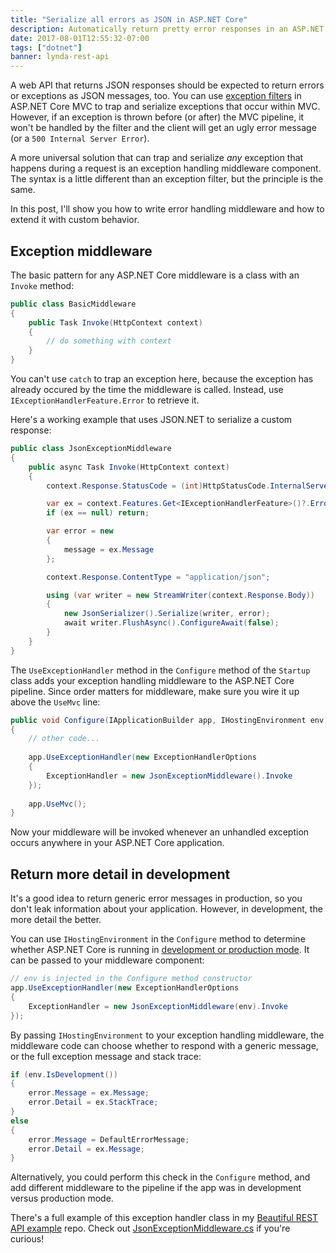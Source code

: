 ```yaml
---
title: "Serialize all errors as JSON in ASP.NET Core"
description: Automatically return pretty error responses in an ASP.NET Core API
date: 2017-08-01T12:55:32-07:00
tags: ["dotnet"]
banner: lynda-rest-api
---
```


A web API that returns JSON responses should be expected to return errors or exceptions as JSON messages, too. You can use [exception filters][exception-filters] in ASP.NET Core MVC to trap and serialize exceptions that occur within MVC. However, if an exception is thrown before (or after) the MVC pipeline, it won't be handled by the filter and the client will get an ugly error message (or a `500 Internal Server Error`).

A more universal solution that can trap and serialize _any_ exception that happens during a request is an exception handling middleware component. The syntax is a little different than an exception filter, but the principle is the same.

In this post, I'll show you how to write error handling middleware and how to extend it with custom behavior.

<!--more-->

## Exception middleware

The basic pattern for any ASP.NET Core middleware is a class with an `Invoke` method:

```csharp
public class BasicMiddleware
{
    public Task Invoke(HttpContext context)
    {
        // do something with context
    }
}
```

You can't use `catch` to trap an exception here, because the exception has already occured by the time the middleware is called. Instead, use `IExceptionHandlerFeature.Error` to retrieve it.

Here's a working example that uses JSON.NET to serialize a custom response:

```csharp
public class JsonExceptionMiddleware
{
    public async Task Invoke(HttpContext context)
    {
        context.Response.StatusCode = (int)HttpStatusCode.InternalServerError;

        var ex = context.Features.Get<IExceptionHandlerFeature>()?.Error;
        if (ex == null) return;

        var error = new 
        {
            message = ex.Message
        };

        context.Response.ContentType = "application/json";

        using (var writer = new StreamWriter(context.Response.Body))
        {
            new JsonSerializer().Serialize(writer, error);
            await writer.FlushAsync().ConfigureAwait(false);
        }
    }
}
```

The `UseExceptionHandler` method in the `Configure` method of the `Startup` class adds your exception handling middleware to the ASP.NET Core pipeline. Since order matters for middleware, make sure you wire it up above the `UseMvc` line:

```csharp
public void Configure(IApplicationBuilder app, IHostingEnvironment env)
{
    // other code...
    
    app.UseExceptionHandler(new ExceptionHandlerOptions 
    {
        ExceptionHandler = new JsonExceptionMiddleware().Invoke
    });
    
    app.UseMvc();
}
```

Now your middleware will be invoked whenever an unhandled exception occurs anywhere in your ASP.NET Core application.

## Return more detail in development

It's a good idea to return generic error messages in production, so you don't leak information about your application. However, in development, the more detail the better.

You can use `IHostingEnvironment` in the `Configure` method to determine whether ASP.NET Core is running in [development or production mode][dev-prod]. It can be passed to your middleware component:

```csharp
// env is injected in the Configure method constructor
app.UseExceptionHandler(new ExceptionHandlerOptions 
{
    ExceptionHandler = new JsonExceptionMiddleware(env).Invoke
});
```

By passing `IHostingEnvironment` to your exception handling middleware, the middleware code can choose whether to respond with a generic message, or the full exception message and stack trace:

```csharp
if (env.IsDevelopment())
{
    error.Message = ex.Message;
    error.Detail = ex.StackTrace;
}
else
{
    error.Message = DefaultErrorMessage;
    error.Detail = ex.Message;
}
```

Alternatively, you could perform this check in the `Configure` method, and add different middleware to the pipeline if the app was in development versus production mode.

There's a full example of this exception handler class in my [Beautiful REST API example][beautiful-repo] repo. Check out [JsonExceptionMiddleware.cs][code] if you're curious!


[exception-filters]: https://docs.microsoft.com/en-us/aspnet/core/mvc/controllers/filters#exception-filters
[beautiful-repo]: https://github.com/nbarbettini/BeautifulRestApi/
[code]: https://github.com/nbarbettini/BeautifulRestApi/blob/master/src/Infrastructure/JsonExceptionMiddleware.cs
[dev-prod]: https://docs.microsoft.com/en-us/aspnet/core/fundamentals/environments
